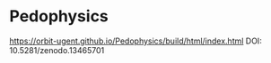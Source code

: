 # Pedophysics

https://orbit-ugent.github.io/Pedophysics/build/html/index.html
DOI: 10.5281/zenodo.13465701

